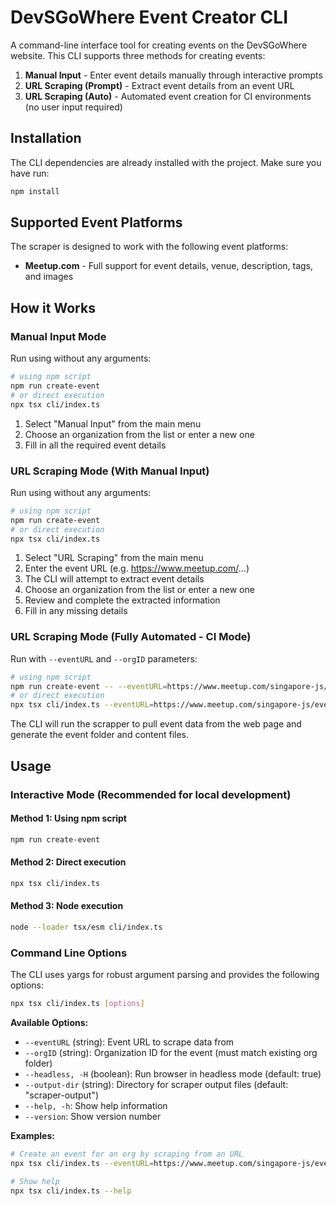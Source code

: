 # DevSGoWhere Event Creator CLI

A command-line interface tool for creating events on the DevSGoWhere website. This CLI supports three methods for creating events:

1. **Manual Input** - Enter event details manually through interactive prompts
2. **URL Scraping (Prompt)** - Extract event details from an event URL 
3. **URL Scraping (Auto)** - Automated event creation for CI environments (no user input required)

## Installation

The CLI dependencies are already installed with the project. Make sure you have run:

```bash
npm install
```

## Supported Event Platforms

The scraper is designed to work with the following event platforms:
- **Meetup.com** - Full support for event details, venue, description, tags, and images

## How it Works

### Manual Input Mode

Run using without any arguments:
```bash
# using npm script
npm run create-event
# or direct execution
npx tsx cli/index.ts
```

1. Select "Manual Input" from the main menu
2. Choose an organization from the list or enter a new one
3. Fill in all the required event details

### URL Scraping Mode (With Manual Input)

Run using without any arguments:
```bash
# using npm script
npm run create-event
# or direct execution
npx tsx cli/index.ts
```

1. Select "URL Scraping" from the main menu
2. Enter the event URL (e.g. https://www.meetup.com/...)
3. The CLI will attempt to extract event details
2. Choose an organization from the list or enter a new one
4. Review and complete the extracted information
5. Fill in any missing details

### URL Scraping Mode (Fully Automated - CI Mode)

Run with `--eventURL` and `--orgID` parameters:
```bash
# using npm script
npm run create-event -- --eventURL=https://www.meetup.com/singapore-js/events/123456789/ --orgID=singaporejs
# or direct execution
npx tsx cli/index.ts --eventURL=https://www.meetup.com/singapore-js/events/123456789/ --orgID=singaporejs
```

The CLI will run the scrapper to pull event data from the web page and generate the event folder and content files.

## Usage

### Interactive Mode (Recommended for local development)

#### Method 1: Using npm script
```bash
npm run create-event
```

#### Method 2: Direct execution
```bash
npx tsx cli/index.ts
```

#### Method 3: Node execution
```bash
node --loader tsx/esm cli/index.ts
```

### Command Line Options

The CLI uses yargs for robust argument parsing and provides the following options:

```bash
npx tsx cli/index.ts [options]
```

**Available Options:**
- `--eventURL` (string): Event URL to scrape data from
- `--orgID` (string): Organization ID for the event (must match existing org folder)
- `--headless, -H` (boolean): Run browser in headless mode (default: true)
- `--output-dir` (string): Directory for scraper output files (default: "scraper-output")
- `--help, -h`: Show help information
- `--version`: Show version number

**Examples:**
```bash
# Create an event for an org by scraping from an URL
npx tsx cli/index.ts --eventURL=https://www.meetup.com/singapore-js/events/123456789/ --orgID=singaporejs

# Show help
npx tsx cli/index.ts --help
```